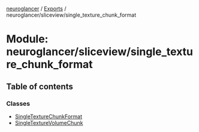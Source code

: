 [neuroglancer](../README.md) / [Exports](../modules.md) / neuroglancer/sliceview/single\_texture\_chunk\_format

# Module: neuroglancer/sliceview/single\_texture\_chunk\_format

## Table of contents

### Classes

- [SingleTextureChunkFormat](../classes/neuroglancer_sliceview_single_texture_chunk_format.SingleTextureChunkFormat.md)
- [SingleTextureVolumeChunk](../classes/neuroglancer_sliceview_single_texture_chunk_format.SingleTextureVolumeChunk.md)
